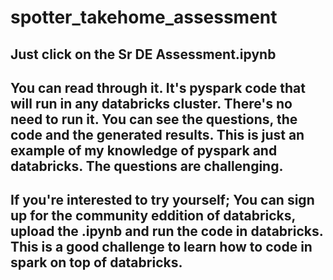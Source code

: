 # spotter_takehome_assessment
## Just click on the Sr DE Assessment.ipynb 
## You can read through it.  It's pyspark code that will run in any databricks cluster.   There's no need to run it.  You can see the questions, the code and the generated results.   This is just an example of my knowledge of pyspark and databricks.   The questions are challenging.   

## If you're interested to try yourself; You can sign up for the community eddition of databricks, upload the .ipynb and run the code in databricks.   This is a good challenge to learn how to code in spark on top of databricks. 
